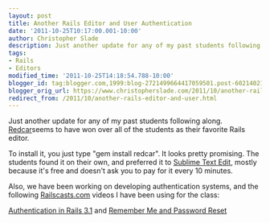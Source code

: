 ```yaml
---
layout: post
title: Another Rails Editor and User Authentication
date: '2011-10-25T10:17:00.001-10:00'
author: Christopher Slade
description: Just another update for any of my past students following along. Redcar seems to have won over all of the students as their favorite Rails editor. 
tags:
- Rails
- Editors
modified_time: '2011-10-25T14:18:54.788-10:00'
blogger_id: tag:blogger.com,1999:blog-2721499664417059501.post-6021402155284632976
blogger_orig_url: https://www.christopherslade.com/2011/10/another-rails-editor-and-user.html
redirect_from: /2011/10/another-rails-editor-and-user.html
---
```


Just another update for any of my past students following along. [Redcar](http://redcareditor.com/)seems to have won over all of the students as their favorite Rails editor. 

To install it, you just type "gem install redcar". It looks pretty promising. The students found it on their own, and preferred it to [Sublime Text Edit](http://www.sublimetext.com/blog/articles/sublime-text-2-beta), mostly because it's free and doesn't ask you to pay for it every 10 minutes.

Also, we have been working on developing authentication systems, and the following [Railscasts.com](http://railscasts.com/) videos I have been using for the class:

[Authentication in Rails 3.1](http://railscasts.com/episodes/270-authentication-in-rails-3-1) and [Remember Me and Password Reset](http://railscasts.com/episodes/274-remember-me-reset-password)